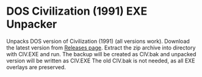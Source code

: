 # DOS Civilization (1991) EXE Unpacker

Unpacks DOS version of Civilization (1991) (all versions work).
Download the latest version from <a href="https://github.com/rajko-horvat/CivUnpack/releases" target="_blank">Releases page</a>. Extract the zip archive into directory with CIV.EXE and run.
The backup will be created as CIV.bak and unpacked version will be written as CIV.EXE
The old CIV.bak is not needed, as all EXE overlays are preserved.